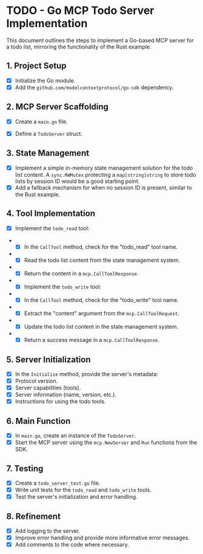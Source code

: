 # TODO - Go MCP Todo Server Implementation

This document outlines the steps to implement a Go-based MCP server for a todo list, mirroring the functionality of the Rust example.

## 1. Project Setup
- [x] Initialize the Go module.
- [x] Add the `github.com/modelcontextprotocol/go-sdk` dependency.

## 2. MCP Server Scaffolding
- [x] Create a `main.go` file.
- [x] Define a `TodoServer` struct.


## 3. State Management
- [x] Implement a simple in-memory state management solution for the todo list content. A `sync.RWMutex` protecting a `map[string]string` to store todo lists by session ID would be a good starting point.
- [x] Add a fallback mechanism for when no session ID is present, similar to the Rust example.

## 4. Tool Implementation
- [x] Implement the `todo_read` tool:
-   - [x] In the `CallTool` method, check for the "todo_read" tool name.
-   - [x] Read the todo list content from the state management system.
-   - [x] Return the content in a `mcp.CallToolResponse`.
- - [x] Implement the `todo_write` tool:
-   - [x] In the `CallTool` method, check for the "todo_write" tool name.
-   - [x] Extract the "content" argument from the `mcp.CallToolRequest`.
-   - [x] Update the todo list content in the state management system.
-   - [x] Return a success message in a `mcp.CallToolResponse`.

## 5. Server Initialization
- [x] In the `Initialize` method, provide the server's metadata:
- [x] Protocol version.
- [x] Server capabilities (tools).
- [x] Server information (name, version, etc.).
- [x] Instructions for using the todo tools.

## 6. Main Function
- [x] In `main.go`, create an instance of the `TodoServer`.
- [x] Start the MCP server using the `mcp.NewServer` and `Run` functions from the SDK.

## 7. Testing
- [x] Create a `todo_server_test.go` file.
- [x] Write unit tests for the `todo_read` and `todo_write` tools.
- [x] Test the server's initialization and error handling.

## 8. Refinement
- [x] Add logging to the server.
- [x] Improve error handling and provide more informative error messages.
- [x] Add comments to the code where necessary.
